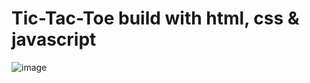 # Tic-Tac-Toe build with html, css & javascript
![image](https://github.com/muhammadabir64/tic-tac-toe/assets/51321911/dc7a2ef3-c161-4bec-882d-d26160fa6c7f)